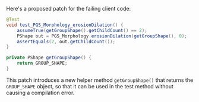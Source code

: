 Here's a proposed patch for the failing client code:

```java
@Test
void test_PGS_Morphology_erosionDilation() {
    assumeTrue(getGroupShape().getChildCount() == 2);
    PShape out = PGS_Morphology.erosionDilation(getGroupShape(), 0);
    assertEquals(2, out.getChildCount());
}

private PShape getGroupShape() {
    return GROUP_SHAPE;
}
```

This patch introduces a new helper method `getGroupShape()` that returns the `GROUP_SHAPE` object, so that it can be used in the test method without causing a compilation error.